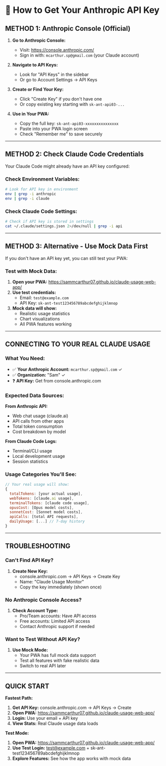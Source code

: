 # 🔑 How to Get Your Anthropic API Key

## **METHOD 1: Anthropic Console (Official)**

1. **Go to Anthropic Console:**
   - Visit: https://console.anthropic.com/
   - Sign in with: `mcarthur.sp@gmail.com` (your Claude account)

2. **Navigate to API Keys:**
   - Look for "API Keys" in the sidebar
   - Or go to Account Settings → API Keys

3. **Create or Find Your Key:**
   - Click "Create Key" if you don't have one
   - Or copy existing key starting with `sk-ant-api03-...`

4. **Use in Your PWA:**
   - Copy the full key: `sk-ant-api03-xxxxxxxxxxxxxxx`
   - Paste into your PWA login screen
   - Check "Remember me" to save securely

---

## **METHOD 2: Check Claude Code Credentials**

Your Claude Code might already have an API key configured:

### **Check Environment Variables:**
```bash
# Look for API key in environment
env | grep -i anthropic
env | grep -i claude
```

### **Check Claude Code Settings:**
```bash
# Check if API key is stored in settings
cat ~/.claude/settings.json 2>/dev/null | grep -i api
```

---

## **METHOD 3: Alternative - Use Mock Data First**

If you don't have an API key yet, you can still test your PWA:

### **Test with Mock Data:**
1. **Open your PWA:** https://sammcarthur07.github.io/claude-usage-web-app/
2. **Use test credentials:**
   - Email: `test@example.com`
   - API Key: `sk-ant-test123456789abcdefghijklmnop`
3. **Mock data will show:**
   - Realistic usage statistics
   - Chart visualizations
   - All PWA features working

---

## **CONNECTING TO YOUR REAL CLAUDE USAGE**

### **What You Need:**
- ✅ **Your Anthropic Account:** `mcarthur.sp@gmail.com` ✓
- ✅ **Organization:** "Sam" ✓  
- ❓ **API Key:** Get from console.anthropic.com

### **Expected Data Sources:**

**From Anthropic API:**
- Web chat usage (claude.ai)
- API calls from other apps
- Total token consumption
- Cost breakdown by model

**From Claude Code Logs:**
- Terminal/CLI usage
- Local development usage
- Session statistics

### **Usage Categories You'll See:**
```javascript
// Your real usage will show:
{
  totalTokens: [your actual usage],
  webTokens: [claude.ai usage], 
  terminalTokens: [claude code usage],
  opusCost: [Opus model costs],
  sonnetCost: [Sonnet model costs],
  apiCalls: [total API requests],
  dailyUsage: [...] // 7-day history
}
```

---

## **TROUBLESHOOTING**

### **Can't Find API Key?**
1. **Create New Key:**
   - console.anthropic.com → API Keys → Create Key
   - Name: "Claude Usage Monitor"
   - Copy the key immediately (shown once)

### **No Anthropic Console Access?**
1. **Check Account Type:**
   - Pro/Team accounts: Have API access
   - Free accounts: Limited API access
   - Contact Anthropic support if needed

### **Want to Test Without API Key?**
1. **Use Mock Mode:**
   - Your PWA has full mock data support
   - Test all features with fake realistic data
   - Switch to real API later

---

## **QUICK START**

**Fastest Path:**
1. **Get API Key:** console.anthropic.com → API Keys → Create
2. **Open PWA:** https://sammcarthur07.github.io/claude-usage-web-app/
3. **Login:** Use your email + API key
4. **View Stats:** Real Claude usage data loads

**Test Mode:**
1. **Open PWA:** https://sammcarthur07.github.io/claude-usage-web-app/
2. **Use Test Login:** test@example.com + sk-ant-test123456789abcdefghijklmnop
3. **Explore Features:** See how the app works with mock data